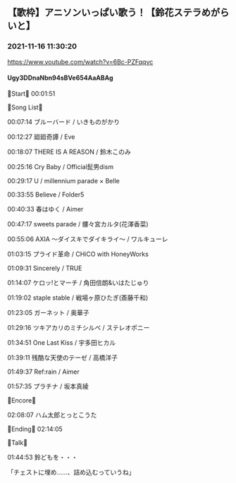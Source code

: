 ## 【歌枠】アニソンいっぱい歌う！【鈴花ステラめがらいと】
### 2021-11-16 11:30:20
https://www.youtube.com/watch?v=6Bc-PZFqqvc
#### Ugy3DDnaNbn94sBVe654AaABAg
🔔Start🔔 00:01:51



🔔Song List🔔

00:07:14 ブルーバード / いきものがかり

00:12:27 廻廻奇譚 / Eve

00:18:07 THERE IS A REASON / 鈴木このみ

00:25:16 Cry Baby / Official髭男dism

00:29:17 U / millennium parade × Belle

00:33:55 Believe / Folder5

00:40:33 春はゆく / Aimer

00:47:17 sweets parade / 髏々宮カルタ(花澤香菜)

00:55:06 AXIA ～ダイスキでダイキライ～ / ワルキューレ

01:03:15 プライド革命 / CHiCO with HoneyWorks

01:09:31 Sincerely / TRUE

01:14:07 ケロッ!とマーチ / 角田信朗&いはたじゅり

01:19:02 staple stable / 戦場ヶ原ひたぎ(斎藤千和)

01:23:05 ガーネット / 奥華子

01:29:16 ツキアカリのミチシルベ / ステレオポニー

01:34:51 One Last Kiss / 宇多田ヒカル

01:39:11 残酷な天使のテーゼ / 高橋洋子

01:49:37 Ref:rain / Aimer

01:57:35 プラチナ / 坂本真綾



🔔Encore🔔

02:08:07 ハム太郎とっとこうた



🔔Ending🔔 02:14:05



🔔Talk🔔

01:44:53 鈴どもを・・・

「チェストに埋め……、詰め込むっていうね」

